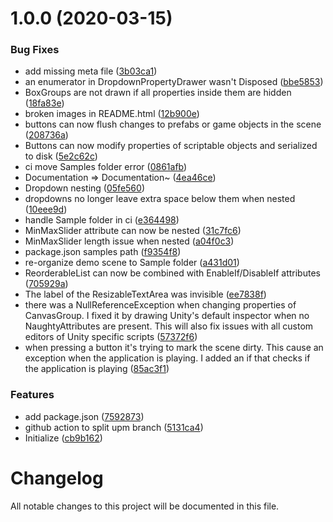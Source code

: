 # 1.0.0 (2020-03-15)


### Bug Fixes

* add missing meta file ([3b03ca1](https://github.com/worldreaver/NaughtyAttributes/commit/3b03ca11325e240df5bc76ba0ed5c601381cb013))
* an enumerator in DropdownPropertyDrawer wasn't Disposed ([bbe5853](https://github.com/worldreaver/NaughtyAttributes/commit/bbe5853dbb352652deaa68536b6b4e6f50797dae))
* BoxGroups are not drawn if all properties inside them are hidden ([18fa83e](https://github.com/worldreaver/NaughtyAttributes/commit/18fa83e9fa7e3f20839452ee4dfce2d5877cc94f))
* broken images in README.html ([12b900e](https://github.com/worldreaver/NaughtyAttributes/commit/12b900eafb8fe54de39abbff220b1e571bd29a70))
* buttons can now flush changes to prefabs or game objects in the scene ([208736a](https://github.com/worldreaver/NaughtyAttributes/commit/208736a7eeadcce6e698c911bb1c744360dd3b17))
* Buttons can now modify properties of scriptable objects and serialized to disk ([5e2c62c](https://github.com/worldreaver/NaughtyAttributes/commit/5e2c62ced066686f20cfe5455e1c41a859bcb7fd))
* ci move Samples folder error ([0861afb](https://github.com/worldreaver/NaughtyAttributes/commit/0861afb77d7e160e591fa2ef3142dcf3409615f3))
* Documentation => Documentation~ ([4ea46ce](https://github.com/worldreaver/NaughtyAttributes/commit/4ea46ce34ae5222bba03def2033326a5b53d47c5))
* Dropdown nesting ([05fe560](https://github.com/worldreaver/NaughtyAttributes/commit/05fe560a668c44caebe542f27a2e8a618e054d1c))
* dropdowns no longer leave extra space below them when nested ([10eee9d](https://github.com/worldreaver/NaughtyAttributes/commit/10eee9d64ce689ce3dbc72b568cb3f17c3346cef))
* handle Sample folder in ci ([e364498](https://github.com/worldreaver/NaughtyAttributes/commit/e3644987789419bf09d587fa67280534a4b00291))
* MinMaxSlider attribute can now be nested ([31c7fc6](https://github.com/worldreaver/NaughtyAttributes/commit/31c7fc68dd78b74fb3c02eb8c29ff60f3e09fc22))
* MinMaxSlider length issue when nested ([a04f0c3](https://github.com/worldreaver/NaughtyAttributes/commit/a04f0c3b52bd8c4f9479527540d3132e3d9846db))
* package.json samples path ([f9354f8](https://github.com/worldreaver/NaughtyAttributes/commit/f9354f8e4208d09bb5df59b270579969515add16))
* re-organize demo scene to Sample folder ([a431d01](https://github.com/worldreaver/NaughtyAttributes/commit/a431d01b8e5398f1b2e0dee51ec07379dabba52a))
* ReorderableList can now be combined with EnableIf/DisableIf attributes ([705929a](https://github.com/worldreaver/NaughtyAttributes/commit/705929aa49335d5c45b2aa8c5bb58487ffb97008))
* The label of the ResizableTextArea was invisible ([ee7838f](https://github.com/worldreaver/NaughtyAttributes/commit/ee7838fe03c1fb75ed22a690c725ccc9b0dd0ef5))
* there was a NullReferenceException when changing properties of CanvasGroup. I fixed it by drawing Unity's default inspector when no NaughtyAttributes are present. This will also fix issues with all custom editors of Unity specific scripts ([57372f6](https://github.com/worldreaver/NaughtyAttributes/commit/57372f687f28a28c0bea30323ee12da5776e0b43))
* when pressing a button it's trying to mark the scene dirty. This cause an exception when the application is playing. I added an if that checks if the application is playing ([85ac3f1](https://github.com/worldreaver/NaughtyAttributes/commit/85ac3f13469a7db3542946e0689c79940a05cc5d))


### Features

* add package.json ([7592873](https://github.com/worldreaver/NaughtyAttributes/commit/7592873c43cdc71100253cab9fee25bfe1a5fedb))
* github action to split upm branch ([5131ca4](https://github.com/worldreaver/NaughtyAttributes/commit/5131ca4ae3dd7a01036176d174d55558d0581001))
* Initialize ([cb9b162](https://github.com/worldreaver/NaughtyAttributes/commit/cb9b16290ae37b0462577cb8eeb6dbe28fa70989))

# Changelog
All notable changes to this project will be documented in this file.
